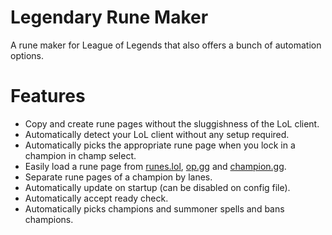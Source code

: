 # Legendary Rune Maker
A rune maker for League of Legends that also offers a bunch of automation options.

# Features
* Copy and create rune pages without the sluggishness of the LoL client.
* Automatically detect your LoL client without any setup required.
* Automatically picks the appropriate rune page when you lock in a champion in champ select.
* Easily load a rune page from [runes.lol](https://runes.lol/), [op.gg](https://op.gg) and [champion.gg](https://champion.gg).
* Separate rune pages of a champion by lanes.
* Automatically update on startup (can be disabled on config file).
* Automatically accept ready check.
* Automatically picks champions and summoner spells and bans champions.
